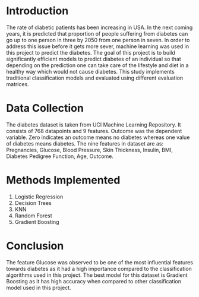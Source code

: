 # Introduction
The rate of diabetic patients has been increasing in USA. In the next coming years, it is predicted that proportion of people suffering from diabetes can go up to one person in three by 2050 from one person in seven. In order to address this issue before it gets more sever, machine learning was used in this project to predict the diabetes. The goal of this project is to build significantly efficient models to predict diabetes of an individual so that depending on the prediction one can take care of the lifestyle and diet in a healthy way which would not cause diabetes. This study implements traditional classification models and evaluated using different evaluation matrices.
# Data Collection
The diabetes dataset is taken from UCI Machine Learning Repository. It consists of 768 datapoints and 9 features. Outcome was the dependent variable. Zero indicates an outcome means no diabetes whereas one value of diabetes means diabetes. The nine features in dataset are as:  Pregnancies, Glucose, Blood Pressure, Skin Thickness, Insulin, BMI, Diabetes Pedigree Function, Age, Outcome. 
# Methods Implemented
1. Logistic Regression
2. Decision Trees
3. KNN
4. Random Forest
5. Gradient Boosting
# Conclusion
The feature Glucose was observed to be one of the most influential features towards diabetes as it had a high importance compared to the classification algorithms used in this project. 
The best model for this dataset is Gradient Boosting as it has high accuracy when compared to other classification model used in this project.
